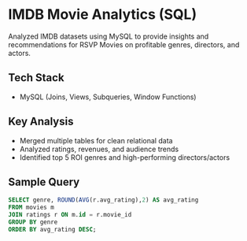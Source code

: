# IMDB Movie Analytics (SQL)
Analyzed IMDB datasets using MySQL to provide insights and recommendations for RSVP Movies on profitable genres, directors, and actors.

## Tech Stack
- MySQL (Joins, Views, Subqueries, Window Functions)

## Key Analysis
- Merged multiple tables for clean relational data
- Analyzed ratings, revenues, and audience trends
- Identified top 5 ROI genres and high-performing directors/actors

## Sample Query
```sql
SELECT genre, ROUND(AVG(r.avg_rating),2) AS avg_rating
FROM movies m
JOIN ratings r ON m.id = r.movie_id
GROUP BY genre
ORDER BY avg_rating DESC;
